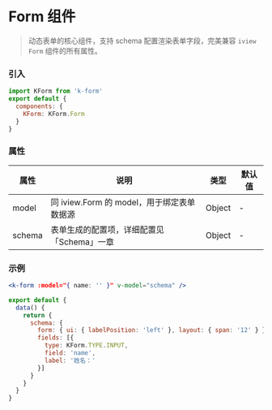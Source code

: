 # Form 组件

> 动态表单的核心组件，支持 schema 配置渲染表单字段，完美兼容 `iview Form` 组件的所有属性。

### 引入

```js
import KForm from 'k-form'
export default {
  components: {
    KForm: KForm.Form
  }
}
```

### 属性

属性 | 说明 | 类型 | 默认值
----|-----|------|------
model | 同 iview.Form 的 model，用于绑定表单数据源 | Object | -
schema | 表单生成的配置项，详细配置见「Schema」一章 | Object | -

### 示例

```jsx
<k-form :model="{ name: '' }" v-model="schema" />
```

```js
export default {
  data() {
    return {
      schema: {
        form: { ui: { labelPosition: 'left' }, layout: { span: '12' } },
        fields: [{
          type: KForm.TYPE.INPUT,
          field: 'name',
          label: '姓名：'
        }]
      }
    }
  }
}
```